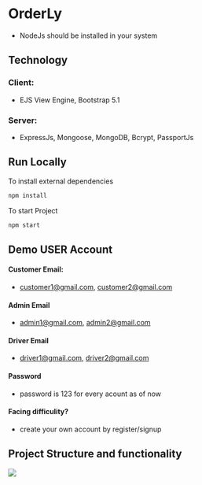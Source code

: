 # OrderLy
- NodeJs should be installed in your system

## Technology
### Client: 
- EJS View Engine, Bootstrap 5.1
### Server: 
- ExpressJs, Mongoose, MongoDB, Bcrypt, PassportJs

## Run Locally
 To install external dependencies
```bash
npm install
```
 To start Project
```bash
npm start
```
## Demo USER Account
#### Customer Email:
- customer1@gmail.com, customer2@gmail.com
#### Admin Email
- admin1@gmail.com, admin2@gmail.com
#### Driver Email
- driver1@gmail.com, driver2@gmail.com
#### Password
- password is 123 for every acount as of now
#### Facing difficulity?
- create your own account by register/signup

## Project Structure and functionality

<img src="demo.jpg"/>
